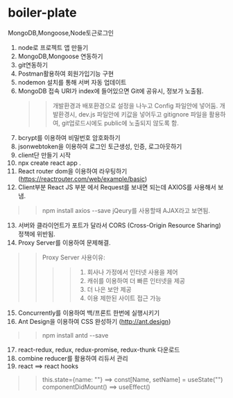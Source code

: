 # boiler-plate
MongoDB,Mongoose,Node토근로그인

1. node로 프로젝트 앱 만들기
2. MongoDB,Mongoose 연동하기
3. git연동하기
4. Postman활용하여 회원가입기능 구현
5. nodemon 설치를 통해 서버 자동 업데이트
6. MongoDB 접속 URI가 index에 들어있으면 Git에 공유시, 정보가 노출됨.
   >> 개발환경과 배포환경으로 설정을 나누고 Config 파일안에 넣어둠.
   >> 개발환경시, dev.js 파일안에 키값을 넣어두고 gitignore 파일을 활용하여, git업로드시에도 public에 노출되지 않도록 함.
7. bcrypt를 이용하여 비밀번호 암호화하기
8. jsonwebtoken을 이용하여 로그인 토근생성, 인증, 로그아웃하기
9. client단 만들기 시작
10. npx create react app . 
11. React router dom을 이용하여 라우팅하기 (https://reactrouter.com/web/example/basic)
12. Client부분 React JS 부분 에서  Request를 보내면 되는데 AXIOS를 사용해서 보냄. 
   >> npm install axios --save
   >> jQeury를 사용할때 AJAX라고 보면됨. 
13. 서버와 클라이언트가 포트가 달라서 CORS (Cross-Origin Resource Sharing) 정책에 위반됨.
14. Proxy Server를 이용하여 문제해결.
   >> Proxy Server 사용이유:
   >>>> 1. 회사나 가정에서 인터넷 사용을 제어
   >>>> 2. 캐쉬를 이용하여 더 빠른 인터넷을 제공
   >>>> 3. 더 나은 보안 제공
   >>>> 4. 이용 제한된 사이트 접근 가능
15. Concurrently를 이용하여 백/프론트 한번에 실행시키기
16. Ant Design을 이용하여 CSS 완성하기 (http://ant.design) 
   >> npm install antd --save
17. react-redux, redux, redux-promise, redux-thunk 다운로드
18. combine reducer를 활용하여 리듀서 관리
19. react ==> react hooks
   >> this.state={name: ""}  ==> const[Name, setName] = useState("")
   >> componentDidMount() ==> useEffect()